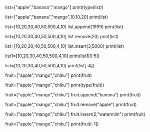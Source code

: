 list=["apple","banana","mango"]
print(type(list))

list=["apple","banana","mango",10,10,20]
print(list)

list=[10,20,30,40,50,500,4,10]
list.append(1999)
print(list)

list=[10,20,30,40,50,500,4,10]
list.remove(20)
print(list)

list=[10,20,30,40,50,500,4,10]
list.insert(3,5000)
print(list)

list1=[10,20,30,40,50,500,4,10]
print(list1[0:5])

list=[10,20,30,40,50,500,4,10]
print(list[-4])


fruit=["apple","mango","chiku"]
print(fruit)

fruit=["apple","mango","chiku"]
print(type(fruit))

fruit=["apple","mango","chiku"]
fruit.append("banana")
print(fruit)

fruit=["apple","mango","chiku"]
fruit.remove("apple")
print(fruit)

fruit=["apple","mango","chiku"]
fruit.insert(2,"watermiln")
print(fruit)

fruit=["apple","mango","chiku"]
print(fruit[-1])

